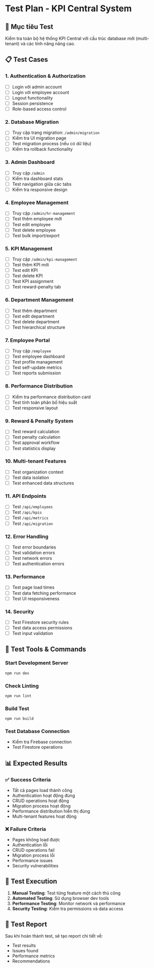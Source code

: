 # Test Plan - KPI Central System

## 🎯 Mục tiêu Test
Kiểm tra toàn bộ hệ thống KPI Central với cấu trúc database mới (multi-tenant) và các tính năng nâng cao.

## 📋 Test Cases

### 1. **Authentication & Authorization**
- [ ] Login với admin account
- [ ] Login với employee account
- [ ] Logout functionality
- [ ] Session persistence
- [ ] Role-based access control

### 2. **Database Migration**
- [ ] Truy cập trang migration: `/admin/migration`
- [ ] Kiểm tra UI migration page
- [ ] Test migration process (nếu có dữ liệu)
- [ ] Kiểm tra rollback functionality

### 3. **Admin Dashboard**
- [ ] Truy cập `/admin`
- [ ] Kiểm tra dashboard stats
- [ ] Test navigation giữa các tabs
- [ ] Kiểm tra responsive design

### 4. **Employee Management**
- [ ] Truy cập `/admin/hr-management`
- [ ] Test thêm employee mới
- [ ] Test edit employee
- [ ] Test delete employee
- [ ] Test bulk import/export

### 5. **KPI Management**
- [ ] Truy cập `/admin/kpi-management`
- [ ] Test thêm KPI mới
- [ ] Test edit KPI
- [ ] Test delete KPI
- [ ] Test KPI assignment
- [ ] Test reward-penalty tab

### 6. **Department Management**
- [ ] Test thêm department
- [ ] Test edit department
- [ ] Test delete department
- [ ] Test hierarchical structure

### 7. **Employee Portal**
- [ ] Truy cập `/employee`
- [ ] Test employee dashboard
- [ ] Test profile management
- [ ] Test self-update metrics
- [ ] Test reports submission

### 8. **Performance Distribution**
- [ ] Kiểm tra performance distribution card
- [ ] Test tính toán phân bố hiệu suất
- [ ] Test responsive layout

### 9. **Reward & Penalty System**
- [ ] Test reward calculation
- [ ] Test penalty calculation
- [ ] Test approval workflow
- [ ] Test statistics display

### 10. **Multi-tenant Features**
- [ ] Test organization context
- [ ] Test data isolation
- [ ] Test enhanced data structures

### 11. **API Endpoints**
- [ ] Test `/api/employees`
- [ ] Test `/api/kpis`
- [ ] Test `/api/metrics`
- [ ] Test `/api/migration`

### 12. **Error Handling**
- [ ] Test error boundaries
- [ ] Test validation errors
- [ ] Test network errors
- [ ] Test authentication errors

### 13. **Performance**
- [ ] Test page load times
- [ ] Test data fetching performance
- [ ] Test UI responsiveness

### 14. **Security**
- [ ] Test Firestore security rules
- [ ] Test data access permissions
- [ ] Test input validation

## 🔧 Test Tools & Commands

### Start Development Server
```bash
npm run dev
```

### Check Linting
```bash
npm run lint
```

### Build Test
```bash
npm run build
```

### Test Database Connection
- Kiểm tra Firebase connection
- Test Firestore operations

## 📊 Expected Results

### ✅ Success Criteria
- Tất cả pages load thành công
- Authentication hoạt động đúng
- CRUD operations hoạt động
- Migration process hoạt động
- Performance distribution hiển thị đúng
- Multi-tenant features hoạt động

### ❌ Failure Criteria
- Pages không load được
- Authentication lỗi
- CRUD operations fail
- Migration process lỗi
- Performance issues
- Security vulnerabilities

## 🚀 Test Execution

1. **Manual Testing**: Test từng feature một cách thủ công
2. **Automated Testing**: Sử dụng browser dev tools
3. **Performance Testing**: Monitor network và performance
4. **Security Testing**: Kiểm tra permissions và data access

## 📝 Test Report

Sau khi hoàn thành test, sẽ tạo report chi tiết về:
- Test results
- Issues found
- Performance metrics
- Recommendations
